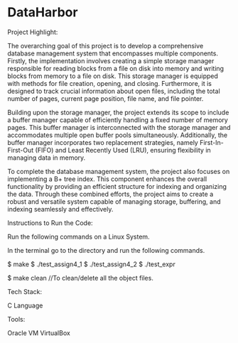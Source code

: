 # DataHarbor

Project Highlight:

The overarching goal of this project is to develop a comprehensive database management system that encompasses multiple components. Firstly, the implementation involves creating a simple storage manager responsible for reading blocks from a file on disk into memory and writing blocks from memory to a file on disk. This storage manager is equipped with methods for file creation, opening, and closing. Furthermore, it is designed to track crucial information about open files, including the total number of pages, current page position, file name, and file pointer.

Building upon the storage manager, the project extends its scope to include a buffer manager capable of efficiently handling a fixed number of memory pages. This buffer manager is interconnected with the storage manager and accommodates multiple open buffer pools simultaneously. Additionally, the buffer manager incorporates two replacement strategies, namely First-In-First-Out (FIFO) and Least Recently Used (LRU), ensuring flexibility in managing data in memory.

To complete the database management system, the project also focuses on implementing a B+ tree index. This component enhances the overall functionality by providing an efficient structure for indexing and organizing the data. Through these combined efforts, the project aims to create a robust and versatile system capable of managing storage, buffering, and indexing seamlessly and effectively.


Instructions to Run the Code:

Run the following commands on a Linux System. 

In the terminal go to the directory and run the following commands.

$ make
$ ./test_assign4_1
$ ./test_assign4_2
$ ./test_expr

$ make clean         //To clean/delete all the object files.

Tech Stack:

C Language

Tools:

Oracle VM VirtualBox 
